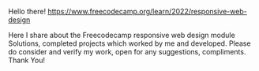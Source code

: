 Hello there!
https://www.freecodecamp.org/learn/2022/responsive-web-design

Here I share about the Freecodecamp responsive web design module Solutions, completed projects which worked by me and developed.
Please do consider and verify my work, open for any suggestions, compliments.
Thank You!
